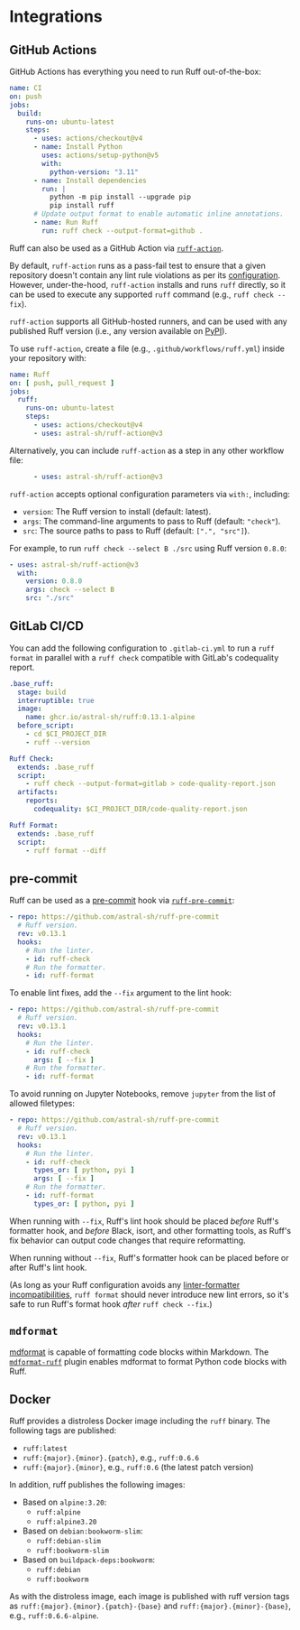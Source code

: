 # Integrations

## GitHub Actions

GitHub Actions has everything you need to run Ruff out-of-the-box:

```yaml
name: CI
on: push
jobs:
  build:
    runs-on: ubuntu-latest
    steps:
      - uses: actions/checkout@v4
      - name: Install Python
        uses: actions/setup-python@v5
        with:
          python-version: "3.11"
      - name: Install dependencies
        run: |
          python -m pip install --upgrade pip
          pip install ruff
      # Update output format to enable automatic inline annotations.
      - name: Run Ruff
        run: ruff check --output-format=github .
```

Ruff can also be used as a GitHub Action via [`ruff-action`](https://github.com/astral-sh/ruff-action).

By default, `ruff-action` runs as a pass-fail test to ensure that a given repository doesn't contain
any lint rule violations as per its [configuration](configuration.md).
However, under-the-hood, `ruff-action` installs and runs `ruff` directly, so it can be used to
execute any supported `ruff` command (e.g., `ruff check --fix`).

`ruff-action` supports all GitHub-hosted runners, and can be used with any published Ruff version
(i.e., any version available on [PyPI](https://pypi.org/project/ruff/)).

To use `ruff-action`, create a file (e.g., `.github/workflows/ruff.yml`) inside your repository
with:

```yaml
name: Ruff
on: [ push, pull_request ]
jobs:
  ruff:
    runs-on: ubuntu-latest
    steps:
      - uses: actions/checkout@v4
      - uses: astral-sh/ruff-action@v3
```

Alternatively, you can include `ruff-action` as a step in any other workflow file:

```yaml
      - uses: astral-sh/ruff-action@v3
```

`ruff-action` accepts optional configuration parameters via `with:`, including:

- `version`: The Ruff version to install (default: latest).
- `args`: The command-line arguments to pass to Ruff (default: `"check"`).
- `src`: The source paths to pass to Ruff (default: `[".", "src"]`).

For example, to run `ruff check --select B ./src` using Ruff version `0.8.0`:

```yaml
- uses: astral-sh/ruff-action@v3
  with:
    version: 0.8.0
    args: check --select B
    src: "./src"
```

## GitLab CI/CD

You can add the following configuration to `.gitlab-ci.yml` to run a `ruff format` in parallel with a `ruff check` compatible with GitLab's codequality report.

```yaml
.base_ruff:
  stage: build
  interruptible: true
  image:
    name: ghcr.io/astral-sh/ruff:0.13.1-alpine
  before_script:
    - cd $CI_PROJECT_DIR
    - ruff --version

Ruff Check:
  extends: .base_ruff
  script:
    - ruff check --output-format=gitlab > code-quality-report.json
  artifacts:
    reports:
      codequality: $CI_PROJECT_DIR/code-quality-report.json

Ruff Format:
  extends: .base_ruff
  script:
    - ruff format --diff
```

## pre-commit

Ruff can be used as a [pre-commit](https://pre-commit.com) hook via [`ruff-pre-commit`](https://github.com/astral-sh/ruff-pre-commit):

```yaml
- repo: https://github.com/astral-sh/ruff-pre-commit
  # Ruff version.
  rev: v0.13.1
  hooks:
    # Run the linter.
    - id: ruff-check
    # Run the formatter.
    - id: ruff-format
```

To enable lint fixes, add the `--fix` argument to the lint hook:

```yaml
- repo: https://github.com/astral-sh/ruff-pre-commit
  # Ruff version.
  rev: v0.13.1
  hooks:
    # Run the linter.
    - id: ruff-check
      args: [ --fix ]
    # Run the formatter.
    - id: ruff-format
```

To avoid running on Jupyter Notebooks, remove `jupyter` from the list of allowed filetypes:

```yaml
- repo: https://github.com/astral-sh/ruff-pre-commit
  # Ruff version.
  rev: v0.13.1
  hooks:
    # Run the linter.
    - id: ruff-check
      types_or: [ python, pyi ]
      args: [ --fix ]
    # Run the formatter.
    - id: ruff-format
      types_or: [ python, pyi ]
```

When running with `--fix`, Ruff's lint hook should be placed _before_ Ruff's formatter hook, and
_before_ Black, isort, and other formatting tools, as Ruff's fix behavior can output code changes
that require reformatting.

When running without `--fix`, Ruff's formatter hook can be placed before or after Ruff's lint hook.

(As long as your Ruff configuration avoids any [linter-formatter incompatibilities](formatter.md#conflicting-lint-rules),
`ruff format` should never introduce new lint errors, so it's safe to run Ruff's format hook _after_
`ruff check --fix`.)

## `mdformat`

[mdformat](https://mdformat.readthedocs.io/en/stable/users/plugins.html#code-formatter-plugins) is
capable of formatting code blocks within Markdown. The [`mdformat-ruff`](https://github.com/Freed-Wu/mdformat-ruff)
plugin enables mdformat to format Python code blocks with Ruff.


## Docker

Ruff provides a distroless Docker image including the `ruff` binary. The following tags are published:

- `ruff:latest`
- `ruff:{major}.{minor}.{patch}`, e.g., `ruff:0.6.6`
- `ruff:{major}.{minor}`, e.g., `ruff:0.6` (the latest patch version)

In addition, ruff publishes the following images:

<!-- prettier-ignore -->
- Based on `alpine:3.20`:
  - `ruff:alpine`
  - `ruff:alpine3.20`
- Based on `debian:bookworm-slim`:
  - `ruff:debian-slim`
  - `ruff:bookworm-slim`
- Based on `buildpack-deps:bookworm`:
  - `ruff:debian`
  - `ruff:bookworm`

As with the distroless image, each image is published with ruff version tags as
`ruff:{major}.{minor}.{patch}-{base}` and `ruff:{major}.{minor}-{base}`, e.g., `ruff:0.6.6-alpine`.


